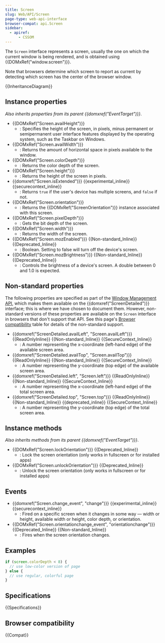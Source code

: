 ```yaml
---
title: Screen
slug: Web/API/Screen
page-type: web-api-interface
browser-compat: api.Screen
sidebar:
  - apiref:
      - CSSOM
---
```


The `Screen` interface represents a screen, usually the one on which the current window is being rendered, and is obtained using {{DOMxRef("window.screen")}}.

Note that browsers determine which screen to report as current by detecting which screen has the center of the browser window.

{{InheritanceDiagram}}

## Instance properties

_Also inherits properties from its parent {{domxref("EventTarget")}}_.

- {{DOMxRef("Screen.availHeight")}}
  - : Specifies the height of the screen, in pixels, minus permanent or semipermanent user interface features displayed by the operating system, such as the Taskbar on Windows.
- {{DOMxRef("Screen.availWidth")}}
  - : Returns the amount of horizontal space in pixels available to the window.
- {{DOMxRef("Screen.colorDepth")}}
  - : Returns the color depth of the screen.
- {{DOMxRef("Screen.height")}}
  - : Returns the height of the screen in pixels.
- {{domxref("Screen.isExtended")}} {{experimental_inline}} {{securecontext_inline}}
  - : Returns `true` if the user's device has multiple screens, and `false` if not.
- {{DOMxRef("Screen.orientation")}}
  - : Returns the {{DOMxRef("ScreenOrientation")}} instance associated with this screen.
- {{DOMxRef("Screen.pixelDepth")}}
  - : Gets the bit depth of the screen.
- {{DOMxRef("Screen.width")}}
  - : Returns the width of the screen.
- {{DOMxRef("Screen.mozEnabled")}} {{Non-standard_Inline}} {{Deprecated_Inline}}
  - : Boolean. Setting to false will turn off the device's screen.
- {{DOMxRef("Screen.mozBrightness")}} {{Non-standard_Inline}} {{Deprecated_Inline}}
  - : Controls the brightness of a device's screen. A double between 0 and 1.0 is expected.

## Non-standard properties

The following properties are specified as part of the [Window Management API](/en-US/docs/Web/API/Window_Management_API), which makes them available on the {{domxref("ScreenDetailed")}} interface; this is where we have chosen to document them. However, non-standard versions of these properties are available on the `Screen` interface in browsers that don't support that API. See this page's [Browser compatibility](#browser_compatibility) table for details of the non-standard support.

- {{domxref("ScreenDetailed.availLeft", "Screen.availLeft")}} {{ReadOnlyInline}} {{Non-standard_Inline}} {{SecureContext_Inline}}
  - : A number representing the x-coordinate (left-hand edge) of the available screen area.
- {{domxref("ScreenDetailed.availTop", "Screen.availTop")}} {{ReadOnlyInline}} {{Non-standard_Inline}} {{SecureContext_Inline}}
  - : A number representing the y-coordinate (top edge) of the available screen area.
- {{domxref("ScreenDetailed.left", "Screen.left")}} {{ReadOnlyInline}} {{Non-standard_Inline}} {{SecureContext_Inline}}
  - : A number representing the x-coordinate (left-hand edge) of the total screen area.
- {{domxref("ScreenDetailed.top", "Screen.top")}} {{ReadOnlyInline}} {{Non-standard_Inline}} {{deprecated_inline}} {{SecureContext_Inline}}
  - : A number representing the y-coordinate (top edge) of the total screen area.

## Instance methods

_Also inherits methods from its parent {{domxref("EventTarget")}}_.

- {{DOMxRef("Screen.lockOrientation")}} {{Deprecated_Inline}}
  - : Lock the screen orientation (only works in fullscreen or for installed apps)
- {{DOMxRef("Screen.unlockOrientation")}} {{Deprecated_Inline}}
  - : Unlock the screen orientation (only works in fullscreen or for installed apps)

## Events

- {{domxref("Screen.change_event", "change")}} {{experimental_inline}} {{securecontext_inline}}
  - : Fired on a specific screen when it changes in some way — width or height, available width or height, color depth, or orientation.
- {{DOMxRef("Screen.orientationchange_event", "orientationchange")}} {{Deprecated_Inline}} {{Non-standard_Inline}}
  - : Fires when the screen orientation changes.

## Examples

```js
if (screen.colorDepth < 8) {
  // use low-color version of page
} else {
  // use regular, colorful page
}
```

## Specifications

{{Specifications}}

## Browser compatibility

{{Compat}}
